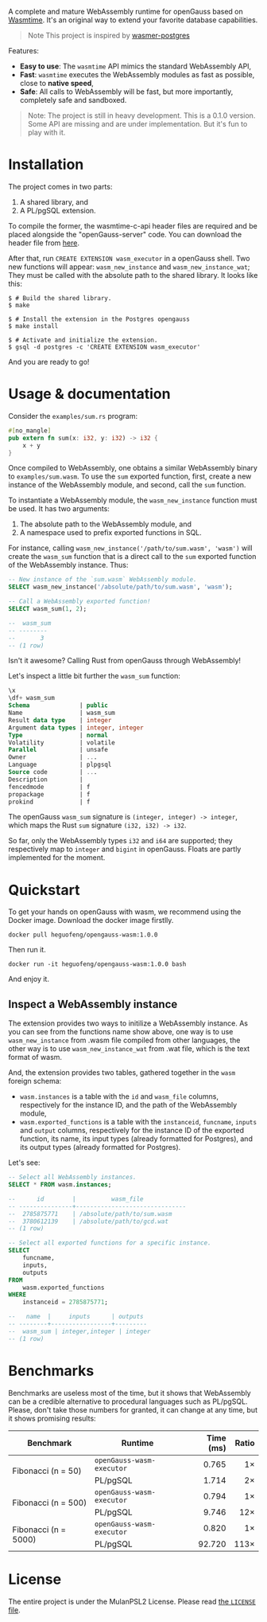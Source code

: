 A complete and mature WebAssembly runtime for openGauss based on [Wasmtime](https://wasmtime.dev/).
It's an original way to extend your favorite database capabilities.

> Note This project is inspired by [wasmer-postgres](https://github.com/wasmerio/wasmer-postgres)

Features:

  * **Easy to use**: The `wasmtime` API mimics the standard WebAssembly API,
  * **Fast**: `wasmtime` executes the WebAssembly modules as fast as
    possible, close to **native speed**,
  * **Safe**: All calls to WebAssembly will be fast, but more
    importantly, completely safe and sandboxed.

> Note: The project is still in heavy development. This is a
0.1.0 version. Some API are missing and are under implementation. But
it's fun to play with it.

# Installation

The project comes in two parts:

  1. A shared library, and
  2. A PL/pgSQL extension.
  
To compile the former, the wasmtime-c-api header files are required and be placed alongside the "openGauss-server" code. 
You can download the header file from [here](https://github.com/bytecodealliance/wasmtime/releases).

After that, run `CREATE EXTENSION wasm_executor` in a
openGauss shell. Two new functions will appear: `wasm_new_instance` and `wasm_new_instance_wat`; They must be
called with the absolute path to the shared library. It looks like
this:

```shell
$ # Build the shared library.
$ make

$ # Install the extension in the Postgres opengauss
$ make install

$ # Activate and initialize the extension.
$ gsql -d postgres -c 'CREATE EXTENSION wasm_executor'
```

And you are ready to go!


# Usage & documentation

Consider the `examples/sum.rs` program:

```rust
#[no_mangle]
pub extern fn sum(x: i32, y: i32) -> i32 {
    x + y
}
```

Once compiled to WebAssembly, one obtains a similar WebAssembly binary
to `examples/sum.wasm`. To use the `sum` exported function, first, 
create a new instance of the WebAssembly module, and second, 
call the `sum` function.

To instantiate a WebAssembly module, the `wasm_new_instance` function
must be used. It has two arguments:

  1. The absolute path to the WebAssembly module, and
  2. A namespace used to prefix exported functions in SQL.

For instance, calling
`wasm_new_instance('/path/to/sum.wasm', 'wasm')` will create the
`wasm_sum` function that is a direct call to the `sum` exported function
of the WebAssembly instance. Thus:

```sql
-- New instance of the `sum.wasm` WebAssembly module.
SELECT wasm_new_instance('/absolute/path/to/sum.wasm', 'wasm');

-- Call a WebAssembly exported function!
SELECT wasm_sum(1, 2);

--  wasm_sum
-- --------
--       3
-- (1 row)
```

Isn't it awesome? Calling Rust from openGauss through WebAssembly!

Let's inspect a little bit further the `wasm_sum` function:

```sql
\x
\df+ wasm_sum
Schema              | public
Name                | wasm_sum
Result data type    | integer
Argument data types | integer, integer
Type                | normal
Volatility          | volatile
Parallel            | unsafe
Owner               | ...
Language            | plpgsql
Source code         | ...
Description         |
fencedmode          | f
propackage          | f
prokind             | f
```

The openGauss `wasm_sum` signature is `(integer, integer) -> integer`,
which maps the Rust `sum` signature `(i32, i32) -> i32`.

So far, only the WebAssembly types `i32` and `i64` are
supported; they respectively map to `integer` and `bigint`
in openGauss. Floats are partly implemented for the moment.

# Quickstart

To get your hands on openGauss with wasm, we recommend using the Docker image.
Download the docker image firstlly.

```shell
docker pull heguofeng/opengauss-wasm:1.0.0
```
Then run it.
```shell
docker run -it heguofeng/opengauss-wasm:1.0.0 bash
```
And enjoy it.


## Inspect a WebAssembly instance

The extension provides two ways to initilize a WebAssembly instance. As you can
see from the functions name show above, one way is to use `wasm_new_instance` from
.wasm file compiled from other languages, the other way is to use `wasm_new_instance_wat`
from .wat file, which is the text format of wasm.

And, the extension provides two tables, gathered together in
the `wasm` foreign schema:

  * `wasm.instances` is a table with the `id` and `wasm_file` columns,
    respectively for the instance ID, and the path of the WebAssembly
    module,
  * `wasm.exported_functions` is a table with the `instanceid`,
    `funcname`, `inputs` and `output` columns, respectively for the
    instance ID of the exported function, its name, its input types
    (already formatted for Postgres), and its output types (already
    formatted for Postgres).

Let's see:

```sql
-- Select all WebAssembly instances.
SELECT * FROM wasm.instances;

--      id        |          wasm_file
-- ---------------+-------------------------------
--  2785875771    | /absolute/path/to/sum.wasm
--  3780612139    | /absolute/path/to/gcd.wat
-- (1 row)

-- Select all exported functions for a specific instance.
SELECT
    funcname,
    inputs,
    outputs
FROM
    wasm.exported_functions
WHERE
    instanceid = 2785875771;

--   name  |     inputs      | outputs
-- --------+-----------------+---------
--  wasm_sum | integer,integer | integer
-- (1 row)
```

# Benchmarks

Benchmarks are useless most of the time, but it shows that WebAssembly
can be a credible alternative to procedural languages such as
PL/pgSQL. Please, don't take those numbers for granted, it can change
at any time, but it shows promising results:

<table>
  <thead>
    <tr>
      <th>Benchmark</th>
      <th>Runtime</th>
      <th align="right">Time (ms)</th>
      <th align="right">Ratio</th>
    </tr>
  </thead>
  <tbody>
    <tr>
      <td rowspan="2">Fibonacci (n = 50)</td>
      <td><code>openGauss-wasm-executor</code></td>
      <td align="right">0.765</td>
      <td align="right">1×</td>
    </tr>
    <tr>
      <td>PL/pgSQL</td>
      <td align="right">1.714</td>
      <td align="right">2×</td>
    </tr>
    <tr>
      <td rowspan="2">Fibonacci (n = 500)</td>
      <td><code>openGauss-wasm-executor</code></td>
      <td align="right">0.794</td>
      <td align="right">1×</td>
    </tr>
    <tr>
      <td>PL/pgSQL</td>
      <td align="right">9.746</td>
      <td align="right">12×</td>
    </tr>
    <tr>
      <td rowspan="2">Fibonacci (n = 5000)</td>
      <td><code>openGauss-wasm-executor</code></td>
      <td align="right">0.820</td>
      <td align="right">1×</td>
    </tr>
    <tr>
      <td>PL/pgSQL</td>
      <td align="right">92.720</td>
      <td align="right">113×</td>
    </tr>
  </tbody>
</table>

# License

The entire project is under the MulanPSL2 License. Please read [the `LICENSE` file][license].

[license]: http://license.coscl.org.cn/MulanPSL2/
